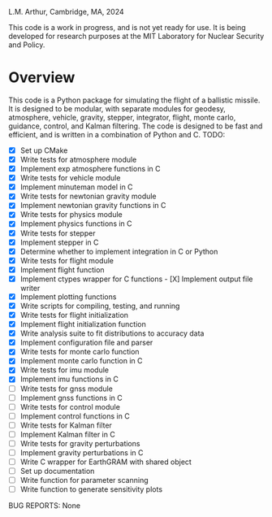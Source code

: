 L.M. Arthur, Cambridge, MA, 2024

This code is a work in progress, and is not yet ready for use. It is being developed for research purposes at the MIT Laboratory for Nuclear Security and Policy. 

# Overview
This code is a Python package for simulating the flight of a ballistic missile. It is designed to be modular, with separate modules for geodesy, atmosphere, vehicle, gravity, stepper, integrator, flight, monte carlo, guidance, control, and Kalman filtering. The code is designed to be fast and efficient, and is written in a combination of Python and C.
TODO: 
- [X] Set up CMake 
- [X] Write tests for atmosphere module
- [X] Implement exp atmosphere functions in C
- [X] Write tests for vehicle module
- [X] Implement minuteman model in C
- [X] Write tests for newtonian gravity module
- [X] Implement newtonian gravity functions in C
- [X] Write tests for physics module
- [X] Implement physics functions in C
- [X] Write tests for stepper
- [X] Implement stepper in C
- [X] Determine whether to implement integration in C or Python
- [X] Write tests for flight module
- [X] Implement flight function
- [X] Implement ctypes wrapper for C functions - [X] Implement output file writer
- [X] Implement plotting functions
- [X] Write scripts for compiling, testing, and running
- [X] Write tests for flight initialization
- [X] Implement flight initialization function
- [X] Write analysis suite to fit distributions to accuracy data
- [X] Implement configuration file and parser
- [X] Write tests for monte carlo function
- [X] Implement monte carlo function in C
- [X] Write tests for imu module
- [X] Implement imu functions in C
- [ ] Write tests for gnss module
- [ ] Implement gnss functions in C
- [ ] Write tests for control module
- [ ] Implement control functions in C
- [ ] Write tests for Kalman filter
- [ ] Implement Kalman filter in C
- [ ] Write tests for gravity perturbations
- [ ] Implement gravity perturbations in C
- [ ] Write C wrapper for EarthGRAM with shared object
- [ ] Set up documentation
- [ ] Write function for parameter scanning
- [ ] Write function to generate sensitivity plots

BUG REPORTS: None
